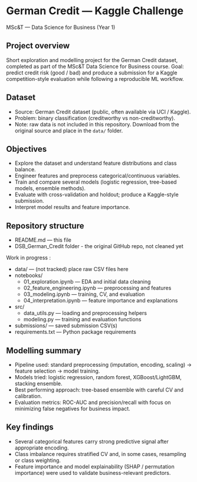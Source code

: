 # German Credit — Kaggle Challenge
MSc&T — Data Science for Business (Year 1)

## Project overview
Short exploration and modelling project for the German Credit dataset, completed as part of the MSc&T Data Science for Business course. Goal: predict credit risk (good / bad) and produce a submission for a Kaggle competition-style evaluation while following a reproducible ML workflow.

## Dataset
- Source: German Credit dataset (public, often available via UCI / Kaggle).
- Problem: binary classification (creditworthy vs non-creditworthy).
- Note: raw data is not included in this repository. Download from the original source and place in the `data/` folder.

## Objectives
- Explore the dataset and understand feature distributions and class balance.
- Engineer features and preprocess categorical/continuous variables.
- Train and compare several models (logistic regression, tree-based models, ensemble methods).
- Evaluate with cross-validation and holdout; produce a Kaggle-style submission.
- Interpret model results and feature importance.

## Repository structure
- README.md — this file
- DSB_German_Credit folder - the original GitHub repo, not cleaned yet

Work in progress : 
- data/ — (not tracked) place raw CSV files here
- notebooks/
    - 01_exploration.ipynb — EDA and initial data cleaning
    - 02_feature_engineering.ipynb — preprocessing and features
    - 03_modeling.ipynb — training, CV, and evaluation
    - 04_interpretation.ipynb — feature importance and explanations
- src/
    - data_utils.py — loading and preprocessing helpers
    - modeling.py — training and evaluation functions
- submissions/ — saved submission CSV(s)
- requirements.txt — Python package requirements

## Modelling summary
- Pipeline used: standard preprocessing (imputation, encoding, scaling) → feature selection → model training.
- Models tried: logistic regression, random forest, XGBoost/LightGBM, stacking ensemble.
- Best performing approach: tree-based ensemble with careful CV and calibration.
- Evaluation metrics: ROC-AUC and precision/recall with focus on minimizing false negatives for business impact.

## Key findings
- Several categorical features carry strong predictive signal after appropriate encoding.
- Class imbalance requires stratified CV and, in some cases, resampling or class weighting.
- Feature importance and model explainability (SHAP / permutation importance) were used to validate business-relevant predictors.